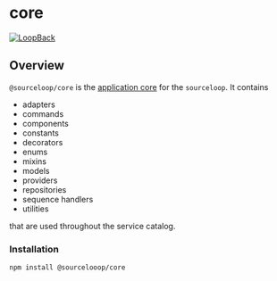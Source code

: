 # core

[![LoopBack](https://github.com/strongloop/loopback-next/raw/master/docs/site/imgs/branding/Powered-by-LoopBack-Badge-(blue)-@2x.png)](http://loopback.io/)



## Overview

`@sourceloop/core` is the [application core](https://jeffreypalermo.com/2008/07/the-onion-architecture-part-1/) for the `sourceloop`. It contains

* adapters
* commands
* components
* constants
* decorators
* enums
* mixins
* models
* providers
* repositories
* sequence handlers
* utilities

that are used throughout the service catalog. 

### Installation

```bash
npm install @sourcelooop/core
```



